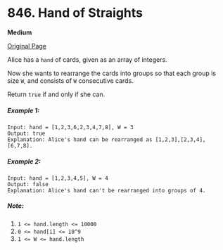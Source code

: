 # 846. Hand of Straights

**Medium**

[Original Page](https://leetcode.com/problems/hand-of-straights/)

Alice has a `hand` of cards, given as an array of integers.

Now she wants to rearrange the cards into groups so that each group is size `W`, and consists of `W` consecutive cards.

Return `true` if and only if she can.

##### Example 1:
```
Input: hand = [1,2,3,6,2,3,4,7,8], W = 3
Output: true
Explanation: Alice's hand can be rearranged as [1,2,3],[2,3,4],[6,7,8].
```

##### Example 2:
```
Input: hand = [1,2,3,4,5], W = 4
Output: false
Explanation: Alice's hand can't be rearranged into groups of 4.
```

##### Note:
1. `1 <= hand.length <= 10000`
2. `0 <= hand[i] <= 10^9`
3. `1 <= W <= hand.length`

